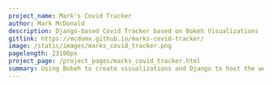 ```yaml
---
project_name: Mark's Covid Tracker
author: Mark McDonald
description: Django-based Covid Tracker based on Bokeh Visualizations
gitlink: https://mcdomx.github.io/marks-covid-tracker/
image: /static/images/marks_covid_tracker.png
pagelength: 23100px
project_page: /project_pages/marks_covid_tracker.html
summary: Using Bokeh to create visualizations and Django to host the web pages, various interactive charts are presented to the user show pertinent country-wide, state and county-level trends in the spread of the COVID-19 in the US.
---
```

